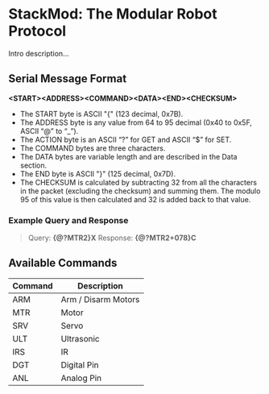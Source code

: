 # StackMod: The Modular Robot Protocol
Intro description...
## Serial Message Format

**\<START>\<ADDRESS>\<COMMAND>\<DATA>\<END>\<CHECKSUM>**

* The START byte is ASCII "{" (123 decimal, 0x7B).
* The ADDRESS byte is any value from 64 to 95 decimal (0x40 to 0x5F, ASCII “@” to “_”).
* The ACTION byte is an ASCII “?” for GET and ASCII “$” for SET. 
* The COMMAND bytes are three characters.
* The DATA bytes are variable length and are described in the Data section.
* The END byte is ASCII "}" (125 decimal, 0x7D).
* The CHECKSUM is calculated by subtracting 32 from all the characters in the packet (excluding the checksum) and summing them. The modulo 95 of this value is then calculated and 32 is added back to that value. 

 
### Example Query and Response
> Query:    **{@?MTR2}X**
>Response:  **{@?MTR2+078}C**

## Available Commands
|Command|  Description|
|-------|-------------|
|ARM	| Arm / Disarm Motors  |
|MTR	| Motor       |
|SRV	| Servo	      |
|ULT	| Ultrasonic  |
|IRS	| IR          |
|DGT	| Digital Pin |
|ANL	| Analog Pin  |